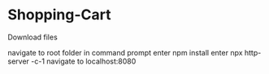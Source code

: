 # Shopping-Cart

Download files

navigate to root folder in command prompt
enter npm install
enter npx http-server -c-1
navigate to localhost:8080
